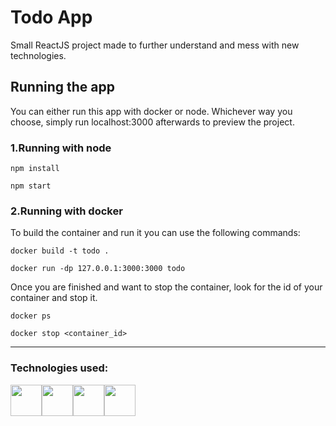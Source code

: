 # Todo App

Small ReactJS project made to further understand and mess with new technologies.

## Running the app
You can either run this app with docker or node. Whichever way you choose, simply run localhost:3000 afterwards to preview the project.

### 1.Running with node
```
npm install

npm start
```

### 2.Running with docker

To build the container and run it you can use the following commands:
```
docker build -t todo .

docker run -dp 127.0.0.1:3000:3000 todo
```
Once you are finished and want to stop the container, look for the id of your container and stop it.
```
docker ps

docker stop <container_id>
```


---
### Technologies used:

<div style="display:flex;">
  <img src="https://cdn.jsdelivr.net/gh/devicons/devicon/icons/typescript/typescript-original.svg" height="50"/>
  <img src="https://cdn.jsdelivr.net/gh/devicons/devicon/icons/react/react-original.svg" height="50"/>
  <img src="https://cdn.jsdelivr.net/gh/devicons/devicon/icons/docker/docker-original.svg" height="50"/>
  <img src="https://cdn.jsdelivr.net/gh/devicons/devicon/icons/tailwindcss/tailwindcss-plain.svg" height="50"/>
</div>
